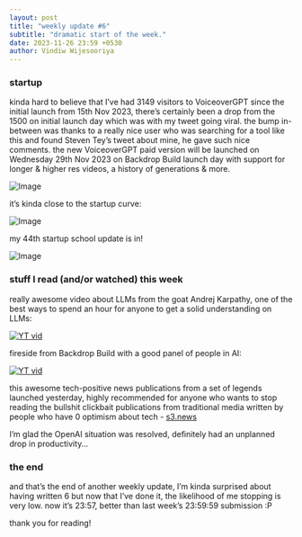 ```yaml
---
layout: post
title: "weekly update #6"
subtitle: "dramatic start of the week."
date: 2023-11-26 23:59 +0530
author: Vindiw Wijesooriya
---
```


### startup

kinda hard to believe that I’ve had 3149 visitors to VoiceoverGPT since the initial launch from 15th Nov 2023, there’s certainly been a drop from the 1500 on initial launch day which was with my tweet going viral. the bump in-between was thanks to a really nice user who was searching for a tool like this and found Steven Tey’s tweet about mine, he gave such nice comments. the new VoiceoverGPT paid version will be launched on Wednesday 29th Nov 2023 on Backdrop Build launch day with support for longer & higher res videos, a history of generations & more.

![Image](https://substackcdn.com/image/fetch/f_auto,q_auto:good,fl_progressive:steep/https%3A%2F%2Fsubstack-post-media.s3.amazonaws.com%2Fpublic%2Fimages%2Fdcff9531-3c35-472e-a3bf-a6923d949d4b.heic)

it’s kinda close to the startup curve:

![Image](https://substackcdn.com/image/fetch/f_auto,q_auto:good,fl_progressive:steep/https%3A%2F%2Fsubstack-post-media.s3.amazonaws.com%2Fpublic%2Fimages%2F30eeff19-fcab-4a06-b84a-70de900ccecb_700x590.jpeg)

my 44th startup school update is in!

![Image](https://substackcdn.com/image/fetch/f_auto,q_auto:good,fl_progressive:steep/https%3A%2F%2Fsubstack-post-media.s3.amazonaws.com%2Fpublic%2Fimages%2Fcd576bb0-0f7e-444e-85b8-b6a348a1da6d.heic)

### stuff I read (and/or watched) this week

really awesome video about LLMs from the goat Andrej Karpathy, one of the best ways to spend an hour for anyone to get a solid understanding on LLMs:

[![YT vid](https://img.youtube.com/vi/zjkBMFhNj_g/0.jpg)](https://youtu.be/zjkBMFhNj_g)

fireside from Backdrop Build with a good panel of people in AI:

[![YT vid](https://img.youtube.com/vi/8vN9KWPnKgQ/0.jpg)](https://youtu.be/8vN9KWPnKgQ)

this awesome tech-positive news publications from a set of legends launched yesterday, highly recommended for anyone who wants to stop reading the bullshit clickbait publications from traditional media written by people who have 0 optimism about tech - [s3.news](https://s3.news)

I’m glad the OpenAI situation was resolved, definitely had an unplanned drop in productivity…

### the end

and that’s the end of another weekly update, I’m kinda surprised about having written 6 but now that I’ve done it, the likelihood of me stopping is very low. now it’s 23:57, better than last week’s 23:59:59 submission :P

thank you for reading!

